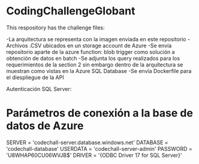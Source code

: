 # CodingChallengeGlobant
This respository has the challenge files:

-La arquitectura se representa con la imagen enviada en este repositorio
-Archivos .CSV ubicados en un storage account de Azure
-Se envía repositorio aparte de la azure function: blob trigger como solución a obtención de datos en batch
-Se adjunta los query realizados para los requerimientos de la section 2 sin embargo dentro de la arquitectura se muestran como vistas en la Azure SQL Database
-Se envía Dockerfile para el diespliegue de la API

Autenticación SQL Server:
# Parámetros de conexión a la base de datos de Azure
SERVER = 'codechall-server.database.windows.net'
DATABASE = 'codechall-database'
USERDATA = 'codechall-server-admin'
PASSWORD = 'U8WHAP60CU06WVJB$'
DRIVER = '{ODBC Driver 17 for SQL Server}' 

